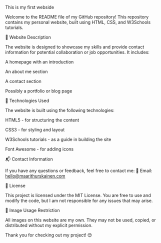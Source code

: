 This is my first webside 

Welcome to the README file of my GitHub repository! This repository contains my personal website, built using HTML, CSS, and W3Schools tutorials.

📌 Website Description

The website is designed to showcase my skills and provide contact information for potential collaboration or job opportunities. It includes:

A homepage with an introduction

An about me section

A contact section

Possibly a portfolio or blog page

🔧 Technologies Used

The website is built using the following technologies:

HTML5 - for structuring the content

CSS3 - for styling and layout

W3Schools tutorials - as a guide in building the site

Font Awesome - for adding icons

📬 Contact Information

If you have any questions or feedback, feel free to contact me:
📧 Email: hello@maarithurskainen.com

📜 License

This project is licensed under the MIT License. You are free to use and modify the code, but I am not responsible for any issues that may arise.

🚫 Image Usage Restriction

All images on this website are my own. They may not be used, copied, or distributed without my explicit permission.

Thank you for checking out my project! 😊
